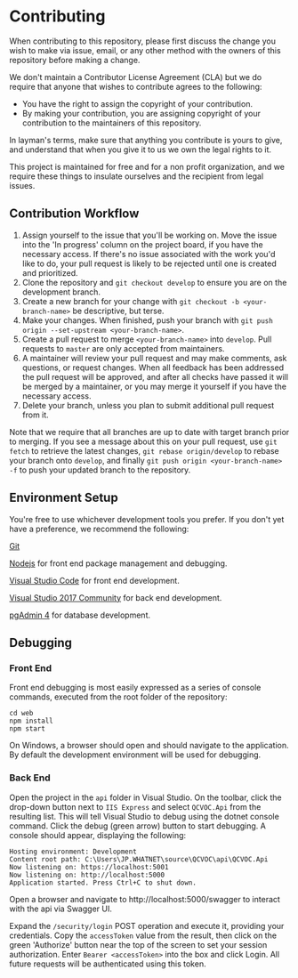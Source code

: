 # Contributing

When contributing to this repository, please first discuss the change you wish to make via issue,
email, or any other method with the owners of this repository before making a change. 

We don't maintain a Contributor License Agreement (CLA) but we do require that anyone that wishes to contribute agrees to the following:

* You have the right to assign the copyright of your contribution.
* By making your contribution, you are assigning copyright of your contribution to the maintainers of this repository.

In layman's terms, make sure that anything you contribute is yours to give, and understand that when you give it to us we own the legal rights to it.

This project is maintained for free and for a non profit organization, and we require these things to insulate ourselves and the recipient from legal issues.

## Contribution Workflow

1. Assign yourself to the issue that you'll be working on.  Move the issue into the 'In progress' column on the project
   board, if you have the necessary access.  If there's no issue associated with the work you'd like to do, your pull request is likely
   to be rejected until one is created and prioritized.  
2. Clone the repository and `git checkout develop` to ensure you are on the development branch.
3. Create a new branch for your change with `git checkout -b <your-branch-name>` be descriptive, but terse.
4. Make your changes.  When finished, push your branch with `git push origin --set-upstream <your-branch-name>`.
5. Create a pull request to merge `<your-branch-name>` into `develop`.  Pull requests to `master` are only accepted from
   maintainers.
6. A maintainer will review your pull request and may make comments, ask questions, or request changes.  When all
   feedback has been addressed the pull request will be approved, and after all checks have passed it will be merged by
   a maintainer, or you may merge it yourself if you have the necessary access.
7. Delete your branch, unless you plan to submit additional pull request from it.

Note that we require that all branches are up to date with target branch prior to merging.  If you see a message about this
on your pull request, use `git fetch` to retrieve the latest changes,  `git rebase origin/develop` to rebase your 
branch onto `develop`, and finally `git push origin <your-branch-name> -f` to push your updated branch to the repository.

## Environment Setup

You're free to use whichever development tools you prefer.  If you don't yet have a preference, we recommend the following:

[Git](https://git-scm.com/downloads) 

[Nodejs](https://nodejs.org/en/) for front end package management and debugging.

[Visual Studio Code](https://code.visualstudio.com/) for front end development.

[Visual Studio 2017 Community](https://visualstudio.microsoft.com/downloads/) for back end development.

[pgAdmin 4](https://www.pgadmin.org/) for database development.

## Debugging
### Front End

Front end debugging is most easily expressed as a series of console commands, executed from the root folder of the repository:

```
cd web
npm install
npm start
```

On Windows, a browser should open and should navigate to the application.  By default the development environment will be used for debugging.

### Back End

Open the project in the `api` folder in Visual Studio.  On the toolbar, click the drop-down button next to `IIS Express` and select `QCVOC.Api` from the resulting list.  This will tell Visual Studio to debug using the dotnet console command.  Click the debug (green arrow) button to start debugging.  A console should appear, displaying the following:

```
Hosting environment: Development
Content root path: C:\Users\JP.WHATNET\source\QCVOC\api\QCVOC.Api
Now listening on: https://localhost:5001
Now listening on: http://localhost:5000
Application started. Press Ctrl+C to shut down.
```

Open a browser and navigate to http://localhost:5000/swagger to interact with the api via Swagger UI.

Expand the `/security/login` POST operation and execute it, providing your credentials.  Copy the `accessToken` value from the result, then click on the green 'Authorize' button near the top of the screen to set your session authorization.  Enter `Bearer <accessToken>` into the box and click Login.  All future requests will be authenticated using this token.